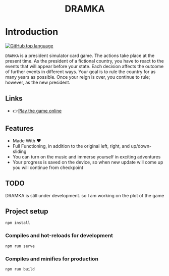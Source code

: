 <h1 align="center">DRAMKA</h1>

# Introduction
[![GitHub top language](https://img.shields.io/github/languages/top/MyrsabekovaA/dramka_game?color=lightgrey&style=flat-square&labelColor=success&style=flat)]()

`DRAMKA` is a president simulator card game.
The actions take place at the present time. As the president of a fictional country, you have to react to the events that will appear before your state. Each decision affects the outcome of further events in different ways. Your goal is to rule the country for as many years as possible. Once your reign is over, you continue to rule; however, as the new president.


## Links

* 👉[Play the game online](https://dramka.site/)

## Features

- Made With ❤️
- Full Functioning, in addition to the original left, right, and up/down-sliding
- You can turn on the music and immerse yourself in exciting adventures
- Your progress is saved on the device, so when new update will come up you will continue from checkpoint

[//]: # (![]&#40;&#41;)

## TODO

DRAMKA is still under development. so I am working on the plot of the game



## Project setup
```
npm install
```

### Compiles and hot-reloads for development
```
npm run serve
```

### Compiles and minifies for production
```
npm run build
```